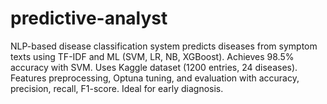 # predictive-analyst
NLP-based disease classification system predicts diseases from symptom texts using TF-IDF and ML (SVM, LR, NB, XGBoost). Achieves 98.5% accuracy with SVM. Uses Kaggle dataset (1200 entries, 24 diseases). Features preprocessing, Optuna tuning, and evaluation with accuracy, precision, recall, F1-score. Ideal for early diagnosis.
